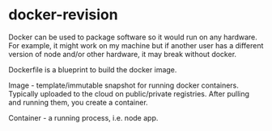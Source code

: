 # docker-revision

Docker can be used to package software so it would run on any hardware. For example, it might work on my machine but if another user has a different version of node and/or other hardware, it may break without docker.


Dockerfile is a blueprint to build the docker image.

Image - template/immutable snapshot for running docker containers. Typically uploaded to the cloud on public/private registries. After pulling and running them, you create a container.

Container - a running process, i.e. node app.